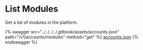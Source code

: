 # List Modules

Get a list of modules in the platform.

{% swagger src="../../../../.gitbook/assets/accounts.json" path="/v1/accounts/modules" method="get" %}
[accounts.json](../../../../.gitbook/assets/accounts.json)
{% endswagger %}
